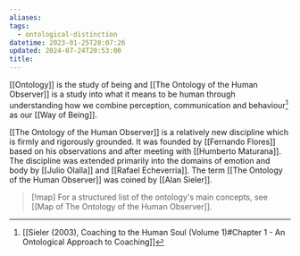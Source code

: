 ```yaml
---
aliases: 
tags:
  - ontological-distinction
datetime: 2023-01-25T20:07:26
updated: 2024-07-24T20:53:00
title: 
---
```

[[Ontology]] is the study of being and [[The Ontology of the Human Observer]] is a study into what it means to be human through understanding how we combine perception, communication and behaviour[^1] as our [[Way of Being]].

[[The Ontology of the Human Observer]] is a relatively new discipline which is firmly and rigorously grounded. It was founded by [[Fernando Flores]] based on his observations and after meeting with [[Humberto Maturana]]. The discipline was extended primarily into the domains of emotion and body by [[Julio Olalla]] and [[Rafael Echeverria]]. The term [[The Ontology of the Human Observer]] was coined by [[Alan Sieler]].

> [!map] 
> For a structured list of the ontology's main concepts, see [[Map of The Ontology of the Human Observer]].

[^1]: [[Sieler (2003), Coaching to the Human Soul (Volume 1)#Chapter 1 - An Ontological Approach to Coaching]]